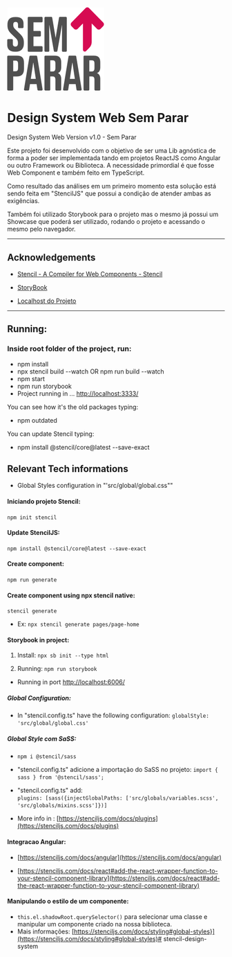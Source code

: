 # ![Logo](./src/assets/img/logo-svg.svg)

# Design System Web Sem Parar

Design System Web Version v1.0  - Sem Parar

Este projeto foi desenvolvido com o objetivo de ser uma Lib agnóstica de forma a poder ser implementada tando em projetos ReactJS como Angular ou outro Framework ou Biblioteca. A necessidade primordial é que fosse Web Component e também feito em TypeScript. 

Como resultado das análises em um primeiro momento esta solução está sendo feita em "StencilJS" que possui a condição de atender ambas as exigências. 

Também foi utilizado Storybook para o projeto mas o mesmo já possui um Showcase que poderá ser utilizado, rodando o projeto e acessando o mesmo pelo navegador.

---

## Acknowledgements

- [Stencil - A Compiler for Web Components - Stencil](https://stenciljs.com/docs/introduction)

- [StoryBook](https://storybook.js.org/)

- [Localhost do Projeto](http://localhost:3333/)

---

## Running:

### Inside root folder of the project, run:
- npm install
- npx stencil build --watch OR npm run build --watch
- npm start
- npm run storybook
- Project running in ...  [http://localhost:3333/](http://localhost:3333/)

You can see how it's the old packages typing:
- npm outdated

You can update Stencil typing:
- npm install @stencil/core@latest --save-exact

## Relevant Tech informations

- Global Styles configuration in "'src/global/global.css""

#### Iniciando projeto Stencil:
``` npm init stencil ```
#### Update StencilJS:
```npm install @stencil/core@latest --save-exact ```
#### Create component:
```npm run generate```
#### Create component using npx stencil native:
```stencil generate```

- Ex:
``` npx stencil generate pages/page-home ```

#### Storybook in project:

1) Install:
``` npx sb init --type html ```

2) Running:
``` npm run storybook ```

- Running in port [http://localhost:6006/](http://localhost:6006/)

##### Global Configuration:
- In "stencil.config.ts" have the following configuration:
  ``` globalStyle: 'src/global/global.css' ``` 

##### Global Style com SaSS:
-   ``` npm i @stencil/sass ```

- "stencil.config.ts" adicione a importação do SaSS no projeto:
 ``` import { sass } from '@stencil/sass'; ```

- "stencil.config.ts" add:  
  ``` plugins: [sass({injectGlobalPaths: ['src/globals/variables.scss', 'src/globals/mixins.scss']})] ```

- More info in : [https://stenciljs.com/docs/plugins](https://stenciljs.com/docs/plugins)



#### Integracao Angular:

- [https://stenciljs.com/docs/angular](https://stenciljs.com/docs/angular)

- [https://stenciljs.com/docs/react#add-the-react-wrapper-function-to-your-stencil-component-library](https://stenciljs.com/docs/react#add-the-react-wrapper-function-to-your-stencil-component-library)


#### Manipulando o estilo de um componente:

- ``` this.el.shadowRoot.querySelector() ``` para selecionar uma classe e manipular um componente criado na nossa biblioteca.
- Mais informações: [https://stenciljs.com/docs/styling#global-styles}](https://stenciljs.com/docs/styling#global-styles)# stencil-design-system
